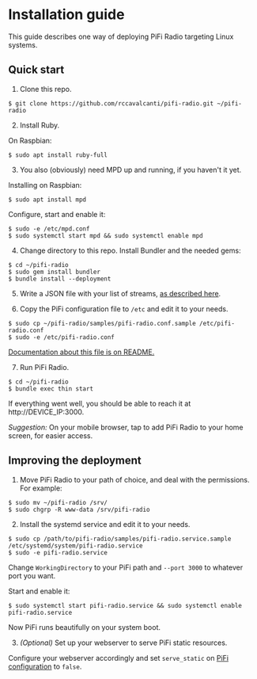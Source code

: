 # Installation guide

This guide describes one way of deploying PiFi Radio targeting Linux systems.


## Quick start

1. Clone this repo.

```
$ git clone https://github.com/rccavalcanti/pifi-radio.git ~/pifi-radio
```


2. Install Ruby.

On Raspbian:
```
$ sudo apt install ruby-full
```


3. You also (obviously) need MPD up and running, if you haven't it yet.

Installing on Raspbian:
```
$ sudo apt install mpd
```

Configure, start and enable it:
```
$ sudo -e /etc/mpd.conf
$ sudo systemctl start mpd && sudo systemctl enable mpd
```


4. Change directory to this repo. Install Bundler and the needed gems:

```
$ cd ~/pifi-radio
$ sudo gem install bundler
$ bundle install --deployment
```


5. Write a JSON file with your list of streams, [as described here](README.md#list-of-streams).


6. Copy the PiFi configuration file to `/etc` and edit it to your needs.

```
$ sudo cp ~/pifi-radio/samples/pifi-radio.conf.sample /etc/pifi-radio.conf
$ sudo -e /etc/pifi-radio.conf
```

[Documentation about this file is on README.](README.md#pifi-configuration)


7. Run PiFi Radio.

```
$ cd ~/pifi-radio
$ bundle exec thin start
```

If everything went well, you should be able to reach it at http://DEVICE_IP:3000.


*Suggestion:* On your mobile browser, tap to add PiFi Radio to your home screen, for easier access.


## Improving the deployment

1. Move PiFi Radio to your path of choice, and deal with the permissions. For example:

```
$ sudo mv ~/pifi-radio /srv/
$ sudo chgrp -R www-data /srv/pifi-radio
```


2. Install the systemd service and edit it to your needs.

```
$ sudo cp /path/to/pifi-radio/samples/pifi-radio.service.sample /etc/systemd/system/pifi-radio.service
$ sudo -e pifi-radio.service
```

Change `WorkingDirectory` to your PiFi path and `--port 3000` to whatever port you want.

Start and enable it:

```
$ sudo systemctl start pifi-radio.service && sudo systemctl enable pifi-radio.service
```

Now PiFi runs beautifully on your system boot.



3. *(Optional)* Set up your webserver to serve PiFi static resources.

Configure your webserver accordingly and set `serve_static` on [PiFi configuration](README.md#pifi-configuration) to `false`.

